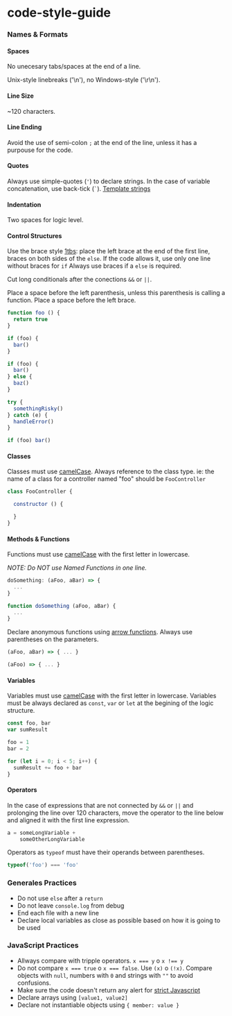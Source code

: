 # code-style-guide

### Names & Formats

#### Spaces

No unecesary tabs/spaces at the end of a line.

Unix-style linebreaks ('\n'), no Windows-style ('\r\n').

#### Line Size

~120 characters.

#### Line Ending

Avoid the use of semi-colon `;` at the end of the line, unless it has a purpouse for the code.

#### Quotes

Always use simple-quotes (`'`) to declare strings. 
In the case of variable concatenation, use back-tick (`` ` ``). [Template strings](https://developer.mozilla.org/en/docs/Web/JavaScript/Reference/template_strings)

#### Indentation

Two spaces for logic level.

#### Control Structures

Use the brace style  [1tbs](http://eslint.org/docs/rules/brace-style.html#1tbs): place the left brace at the end of the first line, braces on both sides of the `else`.
If the code allows it, use only one line without braces for `if`
Always use braces if a `else` is required. 

Cut long conditionals after the conections `&&` or `||`.

Place a space before the left parenthesis, unless this parenthesis is calling a function.
Place a space before the left brace.

```javascript
function foo () {
  return true
}

if (foo) {
  bar()
}

if (foo) {
  bar()
} else {
  baz()
}

try {
  somethingRisky()
} catch (e) {
  handleError()
}

if (foo) bar()
```

#### Classes

Classes must use [camelCase](https://en.wikipedia.org/wiki/CamelCase). 
Always reference to the class type. ie: the name of a class for a controller named "foo" should be `FooController`

```javascript
class FooController {

  constructor () {

  }
}
```

#### Methods & Functions

Functions must use [camelCase](https://en.wikipedia.org/wiki/CamelCase) with the first letter in lowercase. 

*NOTE: Do NOT use Named Functions in one line.*

```javascript
doSomething: (aFoo, aBar) => {
  ...
}
```
```javascript
function doSomething (aFoo, aBar) {
  ...
}
```

Declare anonymous functions using [arrow functions](https://developer.mozilla.org/en/docs/Web/JavaScript/Reference/Functions/Arrow_functions).
Always use parentheses on the parameters.


```javascript
(aFoo, aBar) => { ... }

(aFoo) => { ... }
```
#### Variables

Variables must use [camelCase](https://en.wikipedia.org/wiki/CamelCase) with the first letter in lowercase. 
Variables must be always declared as `const`, `var` or `let` at the begining of the logic structure.

```javascript
const foo, bar
var sumResult

foo = 1
bar = 2

for (let i = 0; i < 5; i++) {
  sumResult += foo + bar
}
```

#### Operators

In the case of expressions that are not connected by `&&` or `||` and prolonging the line over 120 characters, move the operator to the line below and aligned it with the first line expression. 

```javascript
a = someLongVariable + 
    someOtherLongVariable
```

Operators as `typeof` must have their operands between parentheses.
```javascript
typeof('foo') === 'foo'
```
### Generales Practices
- Do not use `else` after a `return`
- Do not leave `console.log` from debug
- End each file with a new line
- Declare local variables as close as possible based on how it is going to be used

### JavaScript Practices

- Allways compare with tripple operators. `x === y` o `x !== y`
- Do not compare `x === true` o `x === false`. Use `(x)` o `(!x)`. Compare objects with `null`, numbers with `0` and strings with `""` to avoid confusions.
- Make sure the code doesn't return any alert for [strict Javascript](https://developer.mozilla.org/en-US/docs/Web/JavaScript/Reference/Strict_mode/Transitioning_to_strict_mode)
- Declare arrays using `[value1, value2]`
- Declare not instantiable objects using `{ member: value }`
